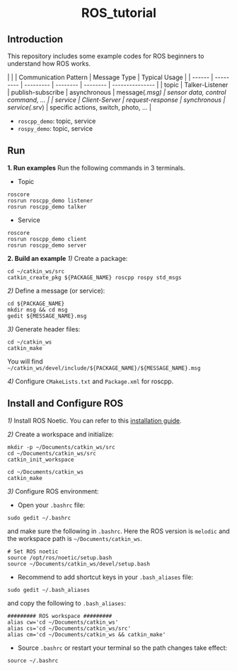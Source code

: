 <div align="center">

# ROS_tutorial
</div>

## Introduction
This repository includes some example codes for ROS beginners to understand how ROS works. 

|        |        | Communication Pattern | Message Type | Typical Usage |
| ------ | --------- | --------- | -------- | -------- | --------------- |
| topic | Talker-Listener | publish-subscribe | asynchronous | message(*.msg) | sensor data, control command, ... |
| service | Client-Server | request-response | synchronous | service(*.srv) | specific actions, switch, photo, ... |

* `roscpp_demo`: topic, service
* `rospy_demo`: topic, service

## Run
**1.  Run examples**
Run the following commands in 3 terminals.
* Topic
```
roscore
rosrun roscpp_demo listener
rosrun roscpp_demo talker
```
* Service
```
roscore
rosrun roscpp_demo client
rosrun roscpp_demo server
```

**2.  Build an example**
*1)* Create a package:
```
cd ~/catkin_ws/src
catkin_create_pkg ${PACKAGE_NAME} roscpp rospy std_msgs
```
*2)* Define a message (or service):
```
cd ${PACKAGE_NAME}
mkdir msg && cd msg
gedit ${MESSAGE_NAME}.msg
```
*3)* Generate header files:
```
cd ~/catkin_ws
catkin_make
```
You will find `~/catkin_ws/devel/include/${PACKAGE_NAME}/${MESSAGE_NAME}.msg`

*4)* Configure `CMakeLists.txt` and `Package.xml` for roscpp.


## Install and Configure ROS
*1)* Install ROS Noetic. You can refer to this [installation guide](https://zhuanlan.zhihu.com/p/515361781).

*2)* Create a workspace and initialize:
```
mkdir -p ~/Documents/catkin_ws/src
cd ~/Documents/catkin_ws/src
catkin_init_workspace

cd ~/Documents/catkin_ws
catkin_make
```

*3)* Configure ROS environment:
* Open your `.bashrc` file:
```
sudo gedit ~/.bashrc
```
and make sure the following in `.bashrc`. Here the ROS version is `melodic` and the workspace path is `~/Documents/catkin_ws`.
```
# Set ROS noetic
source /opt/ros/noetic/setup.bash
source ~/Documents/catkin_ws/devel/setup.bash
```
* Recommend to add shortcut keys in your `.bash_aliases` file:
```
sudo gedit ~/.bash_aliases
```
and copy the following to `.bash_aliases`:
```
######### ROS workspace #########
alias cw='cd ~/Documents/catkin_ws'
alias cs='cd ~/Documents/catkin_ws/src'
alias cm='cd ~/Documents/catkin_ws && catkin_make'
```
* Source `.bashrc` or restart your terminal so the path changes take effect:
```
source ~/.bashrc
```
